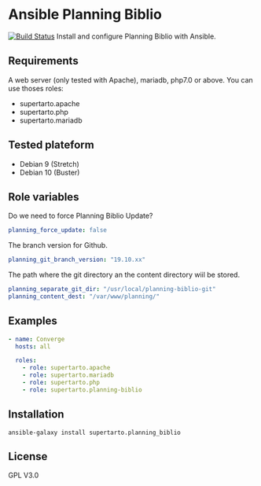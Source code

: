 # Ansible Planning Biblio
[![Build Status](https://travis-ci.org/supertarto/ansible-planning-biblio.svg?branch=master)](https://travis-ci.org/supertarto/ansible-planning-biblio)
Install and configure Planning Biblio with Ansible.

## Requirements
A web server (only tested with Apache), mariadb, php7.0 or above. You can use thoses roles:
- supertarto.apache
- supertarto.php
- supertarto.mariadb

## Tested plateform
* Debian 9 (Stretch)
* Debian 10 (Buster)

## Role variables
Do we need to force Planning Biblio Update?
```yml
planning_force_update: false
```
The branch version for Github.
```yml
planning_git_branch_version: "19.10.xx"
```
The path where the git directory an the content directory wiil be stored.
```yml
planning_separate_git_dir: "/usr/local/planning-biblio-git"
planning_content_dest: "/var/www/planning/"
```

## Examples

```yml
- name: Converge
  hosts: all

  roles:
    - role: supertarto.apache
    - role: supertarto.mariadb
    - role: supertarto.php
    - role: supertarto.planning-biblio
```

## Installation
```
ansible-galaxy install supertarto.planning_biblio
```
## License
GPL V3.0
